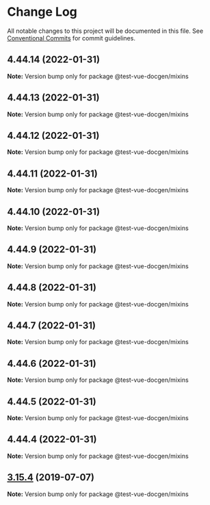 # Change Log

All notable changes to this project will be documented in this file.
See [Conventional Commits](https://conventionalcommits.org) for commit guidelines.

## 4.44.14 (2022-01-31)

**Note:** Version bump only for package @test-vue-docgen/mixins





## 4.44.13 (2022-01-31)

**Note:** Version bump only for package @test-vue-docgen/mixins





## 4.44.12 (2022-01-31)

**Note:** Version bump only for package @test-vue-docgen/mixins





## 4.44.11 (2022-01-31)

**Note:** Version bump only for package @test-vue-docgen/mixins





## 4.44.10 (2022-01-31)

**Note:** Version bump only for package @test-vue-docgen/mixins





## 4.44.9 (2022-01-31)

**Note:** Version bump only for package @test-vue-docgen/mixins





## 4.44.8 (2022-01-31)

**Note:** Version bump only for package @test-vue-docgen/mixins





## 4.44.7 (2022-01-31)

**Note:** Version bump only for package @test-vue-docgen/mixins





## 4.44.6 (2022-01-31)

**Note:** Version bump only for package @test-vue-docgen/mixins





## 4.44.5 (2022-01-31)

**Note:** Version bump only for package @test-vue-docgen/mixins





## 4.44.4 (2022-01-31)

**Note:** Version bump only for package @test-vue-docgen/mixins





## [3.15.4](https://github.com/vue-styleguidist/vue-styleguidist/compare/v3.15.3...v3.15.4) (2019-07-07)

**Note:** Version bump only for package @test-vue-docgen/mixins
